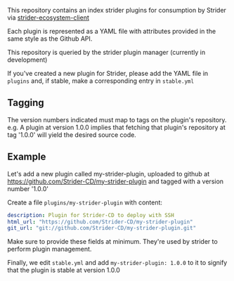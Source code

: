 This repository contains an index strider plugins for consumption by Strider via [strider-ecosystem-client](https://github.com/Strider-CD/ecosystem-client)

Each plugin is represented as a YAML file with attributes provided in the same style as the Github API.

This repository is queried by the strider plugin manager (currently in development)

If you've created a new plugin for Strider, please add the YAML file in `plugins` and, if stable, make a corresponding entry in `stable.yml`

## Tagging

The version numbers indicated must map to tags on the plugin's repository. e.g. A plugin at version 1.0.0 implies that fetching that plugin's repository at tag '1.0.0' will yield the desired source code.

## Example

Let's add a new plugin called my-strider-plugin, uploaded to github at https://github.com/Strider-CD/my-strider-plugin and tagged with a version number '1.0.0'

Create a file `plugins/my-strider-plugin` with content:

```yaml
description: Plugin for Strider-CD to deploy with SSH
html_url: "https://github.com/Strider-CD/my-strider-plugin"
git_url: "git://github.com/Strider-CD/my-strider-plugin.git"
```

Make sure to provide these fields at minimum. They're used by strider to perform plugin management.

Finally, we edit `stable.yml` and add `my-strider-plugin: 1.0.0` to it to signify that the plugin is stable at version 1.0.0
